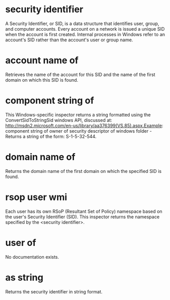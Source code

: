 # security identifier

A Security Identifier, or SID, is a data structure that identifies user, group, and computer accounts. Every account on a network is issued a unique SID when the account is first created. Internal processes in Windows refer to an account&#39;s SID rather than the account&#39;s user or group name.

# account name of <security identifier>

Retrieves the name of the account for this SID and the name of the first domain on which this SID is found.

# component string of <security identifier>

This Windows-specific inspector returns a string formatted using the ConvertSidToStringSid windows API, discussed at: http://msdn2.microsoft.com/en-us/library/aa376399(VS.85).aspx.Example: component string of owner of security descriptor of windows folder - Returns a string of the form: S-1-5-32-544.

# domain name of <security identifier>

Returns the domain name of the first domain on which the specified SID is found.

# rsop user wmi <security identifier>

Each user has its own RSoP (Resultant Set of Policy) namespace based on the user&#39;s Security Identifier (SID). This inspector returns the namespace specified by the &lt;security identifier&gt;.

# user of <security identifier>

No documentation exists.

# <security identifier> as string

Returns the security identifier in string format.
